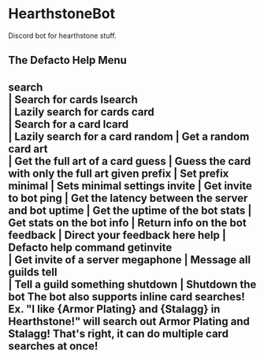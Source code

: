 # HearthstoneBot
Discord bot for hearthstone stuff.

The Defacto Help Menu
--------------------------------------------------
search <search>      | Search for cards
lsearch <search>     | Lazily search for cards
card <search>        | Search for a card
lcard <search>       | Lazily search for a card
random               | Get a random card
art <search>         | Get the full art of a card
guess                | Guess the card with only the full art given
prefix <prefix>      | Set prefix
minimal <setting>    | Sets minimal settings
invite               | Get invite to bot
ping                 | Get the latency between the server and bot
uptime               | Get the uptime of the bot
stats                | Get stats on the bot
info                 | Return info on the bot
feedback <feedback>  | Direct your feedback here
help                 | Defacto help command
getinvite <search>   | Get invite of a server
megaphone <message>  | Message all guilds
tell <search>        | Tell a guild something
shutdown             | Shutdown the bot
The bot also supports inline card searches! Ex. "I like {Armor Plating} and {Stalagg} in Hearthstone!" will search out Armor Plating and Stalagg! That's right, it can do multiple card searches at once!
--------------------------------------------------
